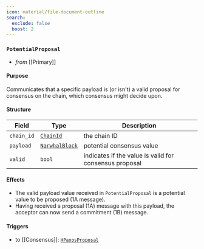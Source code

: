 ```yaml
---
icon: material/file-document-outline
search:
  exclude: false
  boost: 2
---
```


### `PotentialProposal`

<!-- --8<-- [start:purpose] -->
- _from_ [[Primary]]

#### Purpose

Communicates that a specific payload is (or isn't) a valid proposal for consensus on the chain, which consensus might decide upon.
<!-- --8<-- [end:purpose] -->
<!-- --8<-- [start:details] -->
#### Structure

| Field | Type | Description |
| ----- | ---- | ----------- |
| `chain_id` | [`ChainId`](#ChainId) | the chain ID |
| `payload` | [`NarwhalBlock`](#NarwhalBlock) | potential consensus value |
| `valid` | `bool` | indicates if the value is valid for consensus proposal |

#### Effects

- The valid payload value received in `PotentialProposal` is a potential value to be proposed (1A message).
- Having received a proposal (1A) message with this payload, the acceptor can now send a commitment (1B) message.

#### Triggers

- to [[Consensus]]: [`HPaxosProposal`](#hpaxosproposal)
<!-- --8<-- [end:details] -->
<!--
```rust
/// Communicates that a specific payload is (or isn't) a valid proposal for consensus on the chain.
struct PotentialProposal {
  chain_id : ChainId,
  payload : NarwhalBlock,
  valid : bool,
}
```
-->
